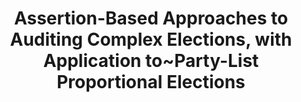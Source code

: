 ---
title: "Assertion-Based Approaches to Auditing Complex Elections, with Application to~Party-List Proportional Elections"
collection: preprints
permalink: /publications/2021-10-Assertion-Based-Approaches-to-Auditing-Complex-Elections-with-Application-toParty-List-Proportional-Elections
venue: 'Assertion-Based Approaches to Auditing Complex Elections, with Application to~Party-List Proportional Elections'
pages: '1-16'
publisher: 'arXiv'
year: '2021'
paperurl: 'https://doi.org/10.48550/arXiv.2107.11903'
citation: ' Michelle Blom,  <b>Jurlind Budurushi</b>,  Ronald Rivest,  Philip Stark,  Peter Stuckey,  Vanessa Teague,  Damjan Vukcevic</br> Assertion-Based Approaches to Auditing Complex Elections, with Application to~Party-List Proportional Elections</br>'
---